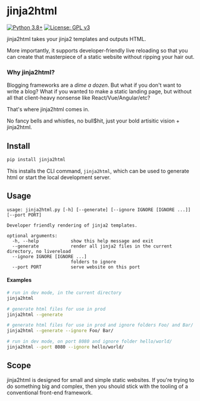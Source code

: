 # jinja2html
[![Python 3.8+](https://upload.wikimedia.org/wikipedia/commons/9/92/Blue_Python_3.8%2B_Shield_Badge.svg)](https://www.python.org)
[![License: GPL v3](https://upload.wikimedia.org/wikipedia/commons/8/86/GPL_v3_Blue_Badge.svg)](https://www.gnu.org/licenses/gpl-3.0.en.html)

jinja2html takes your jinja2 templates and outputs HTML.

More importantly, it supports developer-friendly live reloading so that you can create that masterpiece of a static website without ripping your hair out.

### Why jinja2html?

Blogging frameworks are a *dime a dozen*.  But what if you don't want to write a blog?  What if you wanted to make a static landing page, but without all that client-heavy nonsense like React/Vue/Angular/etc?  

That's where jinja2html comes in.

No fancy bells and whistles, no bull$hit, just your bold artisitic vision + jinja2html.

## Install
```bash
pip install jinja2html
```

This installs the CLI command, `jinja2html`, which can be used to generate html or start the local development server.

## Usage
```
usage: jinja2html.py [-h] [--generate] [--ignore IGNORE [IGNORE ...]] [--port PORT]

Developer friendly rendering of jinja2 templates.

optional arguments:
  -h, --help            show this help message and exit
  --generate            render all jinja2 files in the current directory, no livereload
  --ignore IGNORE [IGNORE ...]
                        folders to ignore
  --port PORT           serve website on this port
```

#### Examples
```bash
# run in dev mode, in the current directory
jinja2html

# generate html files for use in prod
jinja2html --generate

# generate html files for use in prod and ignore folders Foo/ and Bar/
jinja2html --generate --ignore Foo/ Bar/

# run in dev mode, on port 8080 and ignore folder hello/world/
jinja2html --port 8080 --ignore hello/world/
```

## Scope
jinja2html is designed for small and simple static websites.  If you're trying to do something big and complex, then you should stick with the tooling of a conventional front-end framework.